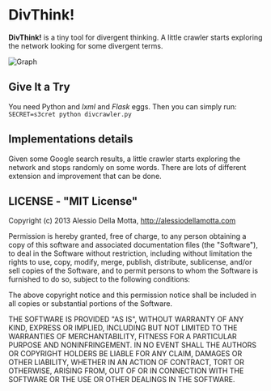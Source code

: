 DivThink!
========

__DivThink!__ is a tiny tool for divergent thinking. A little crawler starts exploring the network looking for some divergent terms.

![Graph](https://raw.github.com/alessiodm/divthink/master/docs/divthink.jpg)

## Give It a Try

You need Python and *lxml* and *Flask* eggs. 
Then you can simply run: `SECRET=s3cret python divcrawler.py`

## Implementations details

Given some Google search results, a little crawler starts exploring the network and stops randomly on some words. There are lots of different extension and improvement that can be done. 


## LICENSE - "MIT License"

Copyright (c) 2013 Alessio Della Motta, http://alessiodellamotta.com

Permission is hereby granted, free of charge, to any person
obtaining a copy of this software and associated documentation
files (the "Software"), to deal in the Software without
restriction, including without limitation the rights to use,
copy, modify, merge, publish, distribute, sublicense, and/or sell
copies of the Software, and to permit persons to whom the
Software is furnished to do so, subject to the following
conditions:

The above copyright notice and this permission notice shall be
included in all copies or substantial portions of the Software.

THE SOFTWARE IS PROVIDED "AS IS", WITHOUT WARRANTY OF ANY KIND,
EXPRESS OR IMPLIED, INCLUDING BUT NOT LIMITED TO THE WARRANTIES
OF MERCHANTABILITY, FITNESS FOR A PARTICULAR PURPOSE AND
NONINFRINGEMENT. IN NO EVENT SHALL THE AUTHORS OR COPYRIGHT
HOLDERS BE LIABLE FOR ANY CLAIM, DAMAGES OR OTHER LIABILITY,
WHETHER IN AN ACTION OF CONTRACT, TORT OR OTHERWISE, ARISING
FROM, OUT OF OR IN CONNECTION WITH THE SOFTWARE OR THE USE OR
OTHER DEALINGS IN THE SOFTWARE.
